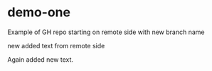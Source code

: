 # demo-one
Example of GH repo starting on remote side with new branch name

new added text from remote side

Again added new text.
